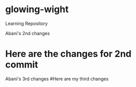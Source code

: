 # glowing-wight
Learning Repository

Abani's 2nd changes
# Here are the changes for 2nd commit

Abani's 3rd changes
#Here are my third changes
